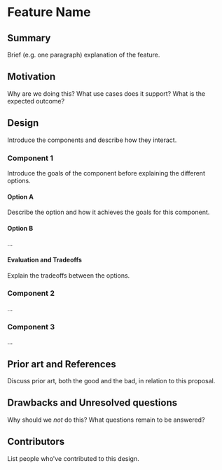 Feature Name
==========================

Summary
-------

Brief (e.g. one paragraph) explanation of the feature.

Motivation
----------

Why are we doing this?
What use cases does it support?
What is the expected outcome?

Design
------

Introduce the components and describe how they interact.

### Component 1

Introduce the goals of the component before explaining
the different options.

#### Option A

Describe the option and how it achieves the goals for this
component.

#### Option B

...

#### Evaluation and Tradeoffs

Explain the tradeoffs between the options.

### Component 2

...

### Component 3

...

Prior art and References
---------

Discuss prior art, both the good and the bad, in relation to this proposal.

Drawbacks and Unresolved questions
----------------------------------

Why should we *not* do this?
What questions remain to be answered?

Contributors
------------

List people who've contributed to this design.
